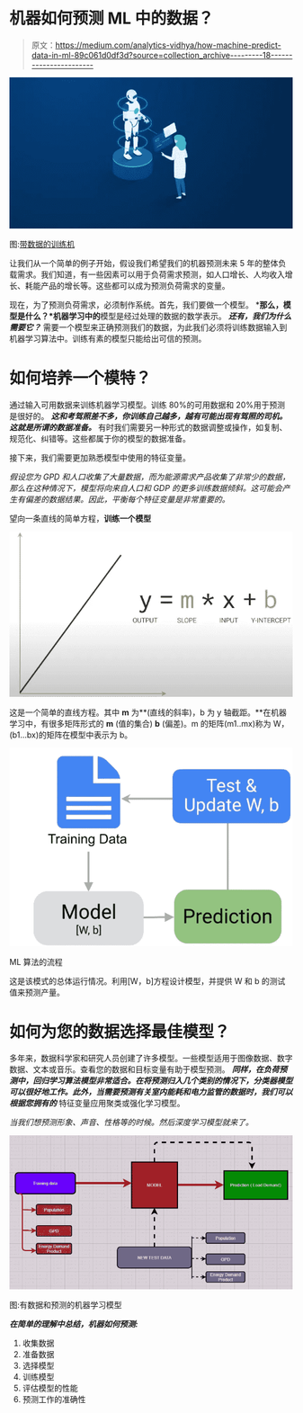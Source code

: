 # 机器如何预测 ML 中的数据？

> 原文：<https://medium.com/analytics-vidhya/how-machine-predict-data-in-ml-89c061d0df3d?source=collection_archive---------18----------------------->

![](img/dede08ef08a54f41ca5c99f6ae3d46a7.png)

图:[带数据的训练机](https://www.bbva.com/en/machine-learning-how-its-used-in-banking/)

让我们从一个简单的例子开始，假设我们希望我们的机器预测未来 5 年的整体负载需求。我们知道，有一些因素可以用于负荷需求预测，如人口增长、人均收入增长、耗能产品的增长等。这些都可以成为预测负荷需求的变量。

现在，为了预测负荷需求，必须制作系统。首先，我们要做一个模型。 ***那么，模型是什么？*机器学习中的**模型是经过处理的数据的数学表示。 ***还有，我们为什么需要它？*** 需要一个模型来正确预测我们的数据，为此我们必须将训练数据输入到机器学习算法中。训练有素的模型只能给出可信的预测。

# 如何培养一个模特？

通过输入可用数据来训练机器学习模型。训练 80%的可用数据和 20%用于预测是很好的。 ***这和考驾照差不多，你训练自己越多，越有可能出现有驾照的司机。这就是所谓的数据准备。*** 有时我们需要另一种形式的数据调整或操作，如复制、规范化、纠错等。这些都属于你的模型的数据准备。

接下来，我们需要更加熟悉模型中使用的特征变量。

*假设您为 GPD 和人口收集了大量数据，而为能源需求产品收集了非常少的数据，那么在这种情况下，模型将向来自人口和 GDP 的更多训练数据倾斜。这可能会产生有偏差的数据结果。因此，平衡每个特征变量是非常重要的。*

望向一条直线的简单方程，**训练一个模型**

![](img/05c12562059a7d3a596f831fa359fd01.png)

这是一个简单的直线方程。其中 **m** 为**(直线的斜率)，b 为 y 轴截距。**在机器学习中，有很多矩阵形式的 **m** (值的集合) **b** (偏差)。m 的矩阵(m1..mx)称为 W，(b1…bx)的矩阵在模型中表示为 b。

![](img/973a82c0ba5392368b9c4a9118e3eb43.png)

ML 算法的流程

这是该模式的总体运行情况。利用[W，b]方程设计模型，并提供 W 和 b 的测试值来预测产量。

# 如何为您的数据选择最佳模型？

多年来，数据科学家和研究人员创建了许多模型。一些模型适用于图像数据、数字数据、文本或音乐。查看您的数据和目标变量有助于模型预测。 ***同样，在负荷预测中，回归学习算法模型非常适合。在将预测归入几个类别的情况下，分类器模型可以很好地工作。此外，当需要预测有关室内能耗和电力监管的数据时，我们可以根据您拥有的*** 特征变量应用聚类或强化学习模型。

*当我们想预测形象、声音、性格等的时候。然后深度学习模型就来了。*

![](img/e77a6c95a1a56e825f04d377b39bd8cb.png)

图:有数据和预测的机器学习模型

***在简单的理解中总结，机器如何预测:***

1.  收集数据
2.  准备数据
3.  选择模型
4.  训练模型
5.  评估模型的性能
6.  预测工作的准确性